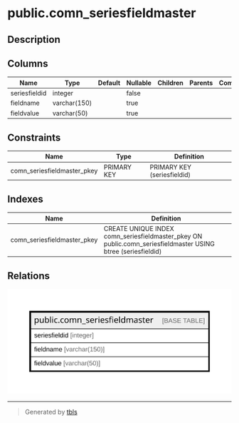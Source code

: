 # public.comn_seriesfieldmaster

## Description

## Columns

| Name | Type | Default | Nullable | Children | Parents | Comment |
| ---- | ---- | ------- | -------- | -------- | ------- | ------- |
| seriesfieldid | integer |  | false |  |  |  |
| fieldname | varchar(150) |  | true |  |  |  |
| fieldvalue | varchar(50) |  | true |  |  |  |

## Constraints

| Name | Type | Definition |
| ---- | ---- | ---------- |
| comn_seriesfieldmaster_pkey | PRIMARY KEY | PRIMARY KEY (seriesfieldid) |

## Indexes

| Name | Definition |
| ---- | ---------- |
| comn_seriesfieldmaster_pkey | CREATE UNIQUE INDEX comn_seriesfieldmaster_pkey ON public.comn_seriesfieldmaster USING btree (seriesfieldid) |

## Relations

![er](public.comn_seriesfieldmaster.svg)

---

> Generated by [tbls](https://github.com/k1LoW/tbls)
